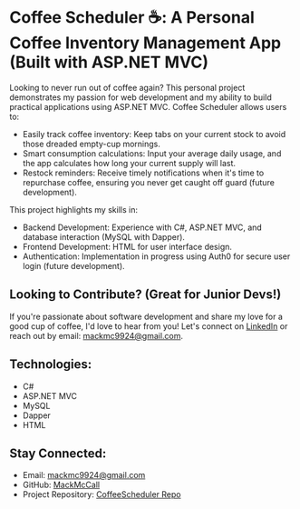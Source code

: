 # Coffee Scheduler ☕: A Personal Coffee Inventory Management App (Built with ASP.NET MVC)

Looking to never run out of coffee again? This personal project demonstrates my passion for web development and my ability to build practical applications using ASP.NET MVC. Coffee Scheduler allows users to:

- Easily track coffee inventory: Keep tabs on your current stock to avoid those dreaded empty-cup mornings.
- Smart consumption calculations: Input your average daily usage, and the app calculates how long your current supply will last.
- Restock reminders: Receive timely notifications when it's time to repurchase coffee, ensuring you never get caught off guard (future development).

This project highlights my skills in:

- Backend Development: Experience with C#, ASP.NET MVC, and database interaction (MySQL with Dapper).
- Frontend Development: HTML for user interface design.
- Authentication: Implementation in progress using Auth0 for secure user login (future development).

## Looking to Contribute? (Great for Junior Devs!)

If you're passionate about software development and share my love for a good cup of coffee, I'd love to hear from you! Let's connect on [LinkedIn](https://www.linkedin.com/in/mackmccall/) or reach out by email: [mackmc9924@gmail.com](mailto:mackmc9924@gmail.com).

## Technologies:

- C#
- ASP.NET MVC
- MySQL
- Dapper
- HTML

## Stay Connected:

- Email: [mackmc9924@gmail.com](mailto:mackmc9924@gmail.com)
- GitHub: [MackMcCall](https://github.com/MackMcCall)
- Project Repository: [CoffeeScheduler Repo](https://github.com/MackMcCall/CoffeeSchedulingApp)
